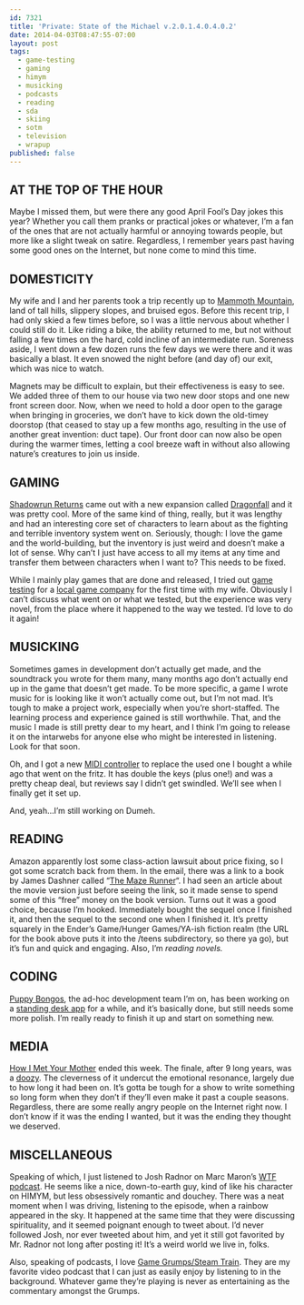 ```yaml
---
id: 7321
title: 'Private: State of the Michael v.2.0.1.4.0.4.0.2'
date: 2014-04-03T08:47:55-07:00
layout: post
tags:
  - game-testing
  - gaming
  - himym
  - musicking
  - podcasts
  - reading
  - sda
  - skiing
  - sotm
  - television
  - wrapup
published: false
---
```

## AT THE TOP OF THE HOUR

Maybe I missed them, but were there any good April Fool&#8217;s Day jokes this year? Whether you call them pranks or practical jokes or whatever, I&#8217;m a fan of the ones that are not actually harmful or annoying towards people, but more like a slight tweak on satire. Regardless, I remember years past having some good ones on the Internet, but none come to mind this time.

## DOMESTICITY

My wife and I and her parents took a trip recently up to [Mammoth Mountain](http://www.mammothmountain.com), land of tall hills, slippery slopes, and bruised egos. Before this recent trip, I had only skied a few times before, so I was a little nervous about whether I could still do it. Like riding a bike, the ability returned to me, but not without falling a few times on the hard, cold incline of an intermediate run. Soreness aside, I went down a few dozen runs the few days we were there and it was basically a blast. It even snowed the night before (and day of) our exit, which was nice to watch.

Magnets may be difficult to explain, but their effectiveness is easy to see. We added three of them to our house via two new door stops and one new front screen door. Now, when we need to hold a door open to the garage when bringing in groceries, we don&#8217;t have to kick down the old-timey doorstop (that ceased to stay up a few months ago, resulting in the use of another great invention: duct tape). Our front door can now also be open during the warmer times, letting a cool breeze waft in without also allowing nature&#8217;s creatures to join us inside.

## GAMING

[Shadowrun Returns](http://harebrained-schemes.com/shadowrun/) came out with a new expansion called [Dragonfall](http://harebrained-schemes.com/shadowrun/dragonfall/) and it was pretty cool. More of the same kind of thing, really, but it was lengthy and had an interesting core set of characters to learn about as the fighting and terrible inventory system went on. Seriously, though: I love the game and the world-building, but the inventory is just weird and doesn&#8217;t make a lot of sense. Why can&#8217;t I just have access to all my items at any time and transfer them between characters when I want to? This needs to be fixed.

While I mainly play games that are done and released, I tried out [game testing](http://www.theresearchcentaur.com) for a [local game company](http://www.thebehemoth.com/) for the first time with my wife. Obviously I can&#8217;t discuss what went on or what we tested, but the experience was very novel, from the place where it happened to the way we tested. I&#8217;d love to do it again!

## MUSICKING

Sometimes games in development don&#8217;t actually get made, and the soundtrack you wrote for them many, many months ago don&#8217;t actually end up in the game that doesn&#8217;t get made. To be more specific, a game I wrote music for is looking like it won&#8217;t actually come out, but I&#8217;m not mad. It&#8217;s tough to make a project work, especially when you&#8217;re short-staffed. The learning process and experience gained is still worthwhile. That, and the music I made is still pretty dear to my heart, and I think I&#8217;m going to release it on the intarwebs for anyone else who might be interested in listening. Look for that soon.

Oh, and I got a new [MIDI controller](http://www.alesis.com/q49) to replace the used one I bought a while ago that went on the fritz. It has double the keys (plus one!) and was a pretty cheap deal, but reviews say I didn&#8217;t get swindled. We&#8217;ll see when I finally get it set up.

And, yeah&#8230;I&#8217;m still working on Dumeh.

## READING

Amazon apparently lost some class-action lawsuit about price fixing, so I got some scratch back from them. In the email, there was a link to a book by James Dashner called &#8220;[The Maze Runner](http://www.randomhouse.com/teens/mazerunner/index.php)&#8220;. I had seen an article about the movie version just before seeing the link, so it made sense to spend some of this &#8220;free&#8221; money on the book version. Turns out it was a good choice, because I&#8217;m hooked. Immediately bought the sequel once I finished it, and then the sequel to the second one when I finished it. It&#8217;s pretty squarely in the Ender&#8217;s Game/Hunger Games/YA-ish fiction realm (the URL for the book above puts it into the /teens subdirectory, so there ya go), but it&#8217;s fun and quick and engaging. Also, I&#8217;m _reading novels._

## CODING

[Puppy Bongos](http://puppybongos.wordpress.com), the ad-hoc development team I&#8217;m on, has been working on a [standing desk app](http://sda.codana.me) for a while, and it&#8217;s basically done, but still needs some more polish. I&#8217;m really ready to finish it up and start on something new.

## MEDIA

[How I Met Your Mother](https://www.cbs.com/shows/how_i_met_your_mother) ended this week. The finale, after 9 long years, was a [doozy](http://boingboing.net/2014/04/02/picking-up-the-pieces-of-how-i.html). The cleverness of it undercut the emotional resonance, largely due to how long it had been on. It&#8217;s gotta be tough for a show to write something so long form when they don&#8217;t if they&#8217;ll even make it past a couple seasons. Regardless, there are some really angry people on the Internet right now. I don&#8217;t know if it was the ending I wanted, but it was the ending they thought we deserved.

## MISCELLANEOUS

Speaking of which, I just listened to Josh Radnor on Marc Maron&#8217;s [WTF podcast](http://wtfpod.com). He seems like a nice, down-to-earth guy, kind of like his character on HIMYM, but less obsessively romantic and douchey. There was a neat moment when I was driving, listening to the episode, when a rainbow appeared in the sky. It happened at the same time that they were discussing spirituality, and it seemed poignant enough to tweet about. I&#8217;d never followed Josh, nor ever tweeted about him, and yet it still got favorited by Mr. Radnor not long after posting it! It&#8217;s a weird world we live in, folks.

Also, speaking of podcasts, I love [Game Grumps/Steam Train](https://www.youtube.com/user/GameGrumps). They are my favorite video podcast that I can just as easily enjoy by listening to in the background. Whatever game they&#8217;re playing is never as entertaining as the commentary amongst the Grumps.
